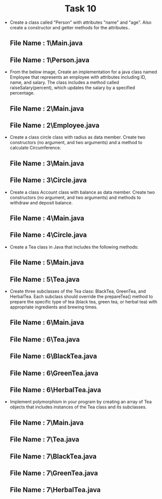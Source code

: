 <h1 align="center">
  Task 10
</h1> 

* Create a class called "Person" with attributes "name" and "age". Also create a constructor and getter methods for the attributes..
  ## File Name : 1\Main.java
  ## File Name : 1\Person.java
  
* From the below image, Create an implementation for a java class named Employee that represents an employee with attributes including ID, name, and salary. The class includes a method called raiseSalary(percent), which updates the salary by a specified percentage.
  ## File Name : 2\Main.java
  ## File Name : 2\Employee.java
  
* Create a class circle class with radius as data member. Create two constructors (no argument, and two arguments) and a method to calculate Circumference.
  ## File Name : 3\Main.java
  ## File Name : 3\Circle.java
  
* Create a class Account class with balance as data member. Create two constructors (no argument, and two arguments) and methods to withdraw and deposit balance.
  ## File Name : 4\Main.java
  ## File Name : 4\Circle.java
  
* Create a Tea class in Java that includes the following methods:
  ## File Name : 5\Main.java
  ## File Name : 5\Tea.java
  
* Create three subclasses of the Tea class: BlackTea, GreenTea, and HerbalTea. Each subclass should override the prepareTea() method to prepare the specific type of tea (black tea, green tea, or herbal tea) with appropriate ingredients and brewing times.
  ## File Name : 6\Main.java
  ## File Name : 6\Tea.java
  ## File Name : 6\BlackTea.java
  ## File Name : 6\GreenTea.java
  ## File Name : 6\HerbalTea.java
  
* Implement polymorphism in your program by creating an array of Tea objects that includes instances of the Tea class and its subclasses.
  ## File Name : 7\Main.java
  ## File Name : 7\Tea.java
  ## File Name : 7\BlackTea.java 
  ## File Name : 7\GreenTea.java
  ## File Name : 7\HerbalTea.java